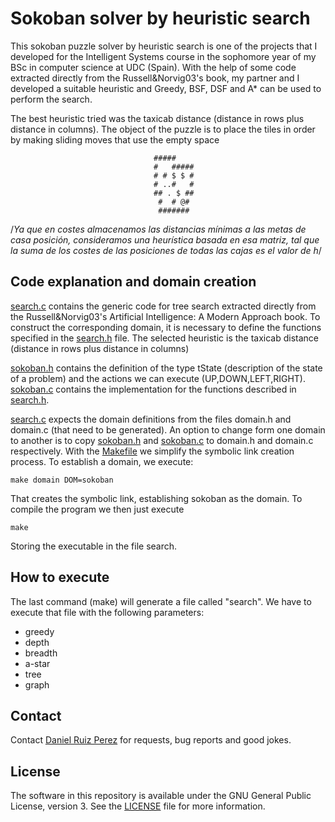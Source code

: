 Sokoban solver by heuristic search
============

This sokoban puzzle solver by heuristic search is one of the projects that I developed for the Intelligent Systems course in the sophomore year of my BSc in computer science at UDC (Spain). With the help of some code extracted directly from the Russell&Norvig03's book, my partner and I developed a suitable heuristic and Greedy, BSF, DSF and A* can be used to perform the search. 



The best heuristic tried was the taxicab distance (distance in rows plus distance in columns). The object of the puzzle is to place the tiles in order by making sliding moves that use the empty space


									#####
									#   #####
									# # $ $ #
									# ..#   #
									## . $ ##
									 #  # @#
									 #######




/*Ya que en costes almacenamos las distancias mínimas a las metas de casa posición, 
	consideramos una heurística basada en esa matriz, tal que la suma de los costes de
	las posiciones de todas las cajas es el valor de h*/

	

## Code explanation and domain creation

[search.c](https://github.com/DaniRuizPerez/AutomaticReasoning/blob/master/SokobanSolverHeuristic/search.c) contains the generic code for tree search extracted directly from the Russell&Norvig03's Artificial Intelligence: A Modern Approach book. To construct the corresponding domain, it is necessary to define the functions specified in the [search.h](https://github.com/DaniRuizPerez/AutomaticReasoning/blob/master/SokobanSolverHeuristic/search.h) file. The selected heuristic is the taxicab distance (distance in rows plus distance in columns)

[sokoban.h](https://github.com/DaniRuizPerez/AutomaticReasoning/blob/master/SokobanSolverHeuristic/sokoban.h) contains the definition of the type tState (description of the state of a problem) and the actions we can execute (UP,DOWN,LEFT,RIGHT). [sokoban.c](https://github.com/DaniRuizPerez/AutomaticReasoning/blob/master/SokobanSolverHeuristic/sokoban.c) contains the implementation for the functions described in [search.h](https://github.com/DaniRuizPerez/AutomaticReasoning/blob/master/SokobanSolverHeuristic/search.h).

[search.c](https://github.com/DaniRuizPerez/AutomaticReasoning/blob/master/SokobanSolverHeuristic/search.c) expects the domain definitions from the files domain.h and domain.c (that need to be generated). An option to change form one domain to another is to copy [sokoban.h](https://github.com/DaniRuizPerez/AutomaticReasoning/blob/master/SokobanSolverHeuristic/sokoban.h) and [sokoban.c](https://github.com/DaniRuizPerez/AutomaticReasoning/blob/master/SokobanSolverHeuristic/sokoban.c) to domain.h and domain.c respectively. With the [Makefile](https://github.com/DaniRuizPerez/AutomaticReasoning/blob/master/SokobanSolverHeuristic/Makefile) we simplify the symbolic link creation process. To establish a domain, we execute:

```
make domain DOM=sokoban
```
That creates the symbolic link, establishing sokoban as the domain. To compile the program we then just execute

```
make
```
Storing the executable in the file search.


## How to execute
The last command (make) will generate a file called "search". We have to execute that file with the following parameters:

- greedy
- depth
- breadth
- a-star
- tree
- graph






## Contact

Contact [Daniel Ruiz Perez](mailto:druiz072@fiu.edu) for requests, bug reports and good jokes.


## License

The software in this repository is available under the GNU General Public License, version 3. See the [LICENSE](https://github.com/DaniRuizPerez/AutomaticReasoning/blob/master/LICENSE) file for more information.
